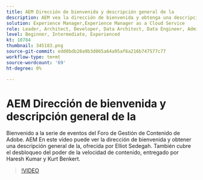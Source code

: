 ```yaml
---
title: AEM Dirección de bienvenida y descripción general de la
description: AEM vea la dirección de bienvenida y obtenga una descripción general de la, que cubre el desbloqueo del poder de la velocidad de contenido,
solution: Experience Manager,Experience Manager as a Cloud Service
role: Leader, Architect, Developer, Data Architect, Data Engineer, Admin, User
level: Beginner, Intermediate, Experienced
kt: 10784
thumbnail: 345183.png
source-git-commit: edd0bdb28a9b3d065a64a95af6a216b747577c77
workflow-type: tm+mt
source-wordcount: '69'
ht-degree: 0%

---
```



# AEM Dirección de bienvenida y descripción general de la

Bienvenido a la serie de eventos del Foro de Gestión de Contenido de Adobe. AEM En este vídeo puede ver la dirección de bienvenida y obtener una descripción general de la, ofrecida por Elliot Sedegah. También cubre el desbloqueo del poder de la velocidad de contenido, entregado por Haresh Kumar y Kurt Benkert.

>[!VIDEO](https://video.tv.adobe.com/v/345183/?quality=12&learn=on)
